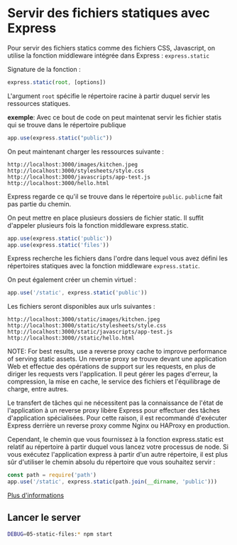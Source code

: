 # Servir des fichiers statiques avec Express

Pour servir des fichiers statics comme des fichiers CSS, Javascript, on utilise la fonction middleware intégrée dans Express : `express.static`

Signature de la fonction :

```javascript
express.static(root, [options])
```

L'argument `root` spécifie le répertoire racine à partir duquel servir les ressources statiques.

**exemple**: Avec ce bout de code on peut maintenat servir les fichier statis qui se trouve dans le répertoire publique

```javascript
app.use(express.static("public"))
```

On peut maintenant charger les ressources suivante :

```http
http://localhost:3000/images/kitchen.jpeg
http://localhost:3000/stylesheets/style.css
http://localhost:3000/javascripts/app-test.js
http://localhost:3000/hello.html
```

Express regarde ce qu'il se trouve dans le répertoire `public`. `public`ne fait pas partie du chemin.

On peut mettre en place plusieurs dossiers de fichier static. Il suffit d'appeler plusieurs fois la fonction middleware express.static.

```javascript
app.use(express.static('public'))
app.use(express.static('files'))
```

Express recherche les fichiers dans l'ordre dans lequel vous avez défini les répertoires statiques avec la fonction middleware `express.static`.

On peut également créer un chemin virtuel :

```javascript
app.use('/static', express.static('public'))
```

Les fichiers seront disponibles aux urls suivantes :

```http
http://localhost:3000/static/images/kitchen.jpeg
http://localhost:3000/static/stylesheets/style.css
http://localhost:3000/static/javascripts/app-test.js
http://localhost:3000//static/hello.html
```

NOTE: For best results, use a reverse proxy cache to improve performance of serving static assets. Un reverse proxy se trouve devant une application Web et effectue des opérations de support sur les requests, en plus de diriger les requests vers l'application. Il peut gérer les pages d'erreur, la compression, la mise en cache, le service des fichiers et l'équilibrage de charge, entre autres.

Le transfert de tâches qui ne nécessitent pas la connaissance de l'état de l'application à un reverse proxy libère Express pour effectuer des tâches d'application spécialisées. Pour cette raison, il est recommandé d'exécuter Express derrière un reverse proxy comme Nginx ou HAProxy en production.


Cependant, le chemin que vous fournissez à la fonction express.static est relatif au répertoire à partir duquel vous lancez votre processus de node. Si vous exécutez l'application express à partir d'un autre répertoire, il est plus sûr d'utiliser le chemin absolu du répertoire que vous souhaitez servir :

```javascript
const path = require('path')
app.use('/static', express.static(path.join(__dirname, 'public')))
```

[Plus d'informations](http://expressjs.com/en/resources/middleware/serve-static.html)

## Lancer le server

```bash
DEBUG=05-static-files:* npm start
```
